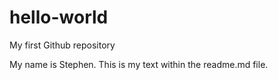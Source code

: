 # hello-world
My first Github repository

My name is Stephen. This is my text within the readme.md file.
